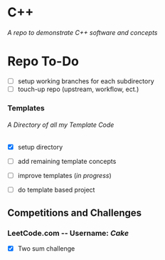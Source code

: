 # C++ <br/>

  

###### A repo to demonstrate C++ software and concepts

# Repo To-Do
- [ ] setup working branches for each subdirectory
- [ ] touch-up repo (upstream, workflow, ect.)

### Templates

###### A Directory of all my Template Code
 -  [x] setup directory 

-  [ ] add remaining template concepts

-  [ ] improve templates (*in progress*)

-   [ ] do template based project

## Competitions and Challenges
### LeetCode.com -- Username: _Cake_
- [x] Two sum challenge 
